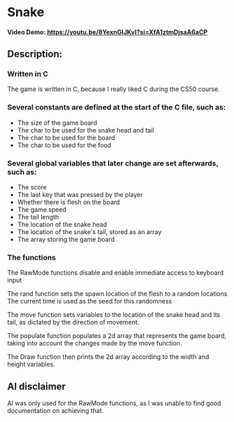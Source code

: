 # Snake
#### Video Demo:  <https://youtu.be/8YexnGIJKvI?si=XfA1ztmDjsaA6aCP>

## Description:

### Written in C

The game is written in C, because I really liked C during the CS50 course.

### Several constants are defined at the start of the C file, such as:
* The size of the game board
* The char to be used for the snake head and tail
* The char to be used for the board
* The char to be used for the food

### Several global variables that later change are set afterwards, such as:

* The score
* The last key that was pressed by the player
* Whether there is flesh on the board
* The game speed
* The tail length
* The location of the snake head
* The location of the snake's tail, stored as an array
* The array storing the game board

### The functions

The RawMode functions disable and enable immediate access to keyboard input

The rand function sets the spawn location of the flesh to a random locations
The current time is used as the seed for this randomness

The move function sets variables to the location of the snake head and
its tail, as dictated by the direction of movement.

The populate function populates a 2d array that represents the game board,
taking into account the changes made by the move function.

The Draw function then prints the 2d array according to the width and height variables.

## AI disclaimer
AI was only used for the RawMode functions, as I was unable to find good documentation on achieving that.

